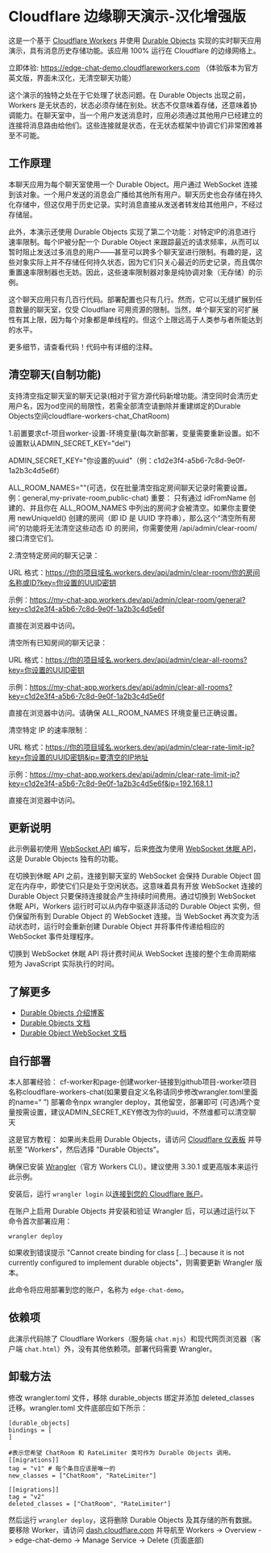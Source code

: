# Cloudflare 边缘聊天演示-汉化增强版

这是一个基于 [Cloudflare Workers](https://workers.cloudflare.com/) 并使用 [Durable Objects](https://blog.cloudflare.com/introducing-workers-durable-objects) 实现的实时聊天应用演示，具有消息历史存储功能。该应用 100% 运行在 Cloudflare 的边缘网络上。

立即体验: https://edge-chat-demo.cloudflareworkers.com （体验版本为官方英文版，界面未汉化，无清空聊天功能）

这个演示的独特之处在于它处理了状态问题。在 Durable Objects 出现之前，Workers 是无状态的，状态必须存储在别处。状态不仅意味着存储，还意味着协调能力。在聊天室中，当一个用户发送消息时，应用必须通过其他用户已经建立的连接将消息路由给他们。这些连接就是状态，在无状态框架中协调它们非常困难甚至不可能。

## 工作原理

本聊天应用为每个聊天室使用一个 Durable Object。用户通过 WebSocket 连接到该对象。一个用户发送的消息会广播给其他所有用户。聊天历史也会存储在持久化存储中，但这仅用于历史记录。实时消息直接从发送者转发给其他用户，不经过存储层。

此外，本演示还使用 Durable Objects 实现了第二个功能：对特定IP的消息进行速率限制。每个IP被分配一个 Durable Object 来跟踪最近的请求频率，从而可以暂时阻止发送过多消息的用户——甚至可以跨多个聊天室进行限制。有趣的是，这些对象实际上并不存储任何持久状态，因为它们只关心最近的历史记录，而且偶尔重置速率限制器也无妨。因此，这些速率限制器对象是纯协调对象（无存储）的示例。

这个聊天应用只有几百行代码。部署配置也只有几行。然而，它可以无缝扩展到任意数量的聊天室，仅受 Cloudflare 可用资源的限制。当然，单个聊天室的可扩展性有其上限，因为每个对象都是单线程的。但这个上限远高于人类参与者所能达到的水平。

更多细节，请查看代码！代码中有详细的注释。

## 清空聊天(自制功能)

支持清空指定聊天室的聊天记录(相对于官方源代码新增功能。清空同时会清历史用户名，因为od空间的局限性，若需全部清空请删除并重建绑定的Durable Objects空间cloudflare-workers-chat_ChatRoom)

1.前置要求cf-项目worker-设置-环境变量(每次新部署，变量需要重新设置。如不设置默认ADMIN_SECRET_KEY="del")

ADMIN_SECRET_KEY="你设置的uuid"（例：c1d2e3f4-a5b6-7c8d-9e0f-1a2b3c4d5e6f）

ALL_ROOM_NAMES=""(可选，仅在批量清空指定房间聊天记录时需要设置。例：general,my-private-room,public-chat)
重要： 只有通过 idFromName 创建的、并且你在 ALL_ROOM_NAMES 中列出的房间才会被清空。如果你主要使用 newUniqueId() 创建的房间（即 ID 是 UUID 字符串），那么这个“清空所有房间”的功能将无法清空这些动态 ID 的房间，你需要使用 /api/admin/clear-room/<UUID> 接口清空它们。

2.清空特定房间的聊天记录：

URL 格式：https://你的项目域名.workers.dev/api/admin/clear-room/你的房间名称或ID?key=你设置的UUID密钥

示例：https://my-chat-app.workers.dev/api/admin/clear-room/general?key=c1d2e3f4-a5b6-7c8d-9e0f-1a2b3c4d5e6f

直接在浏览器中访问。

清空所有已知房间的聊天记录：

URL 格式：https://你的项目域名.workers.dev/api/admin/clear-all-rooms?key=你设置的UUID密钥

示例：https://my-chat-app.workers.dev/api/admin/clear-all-rooms?key=c1d2e3f4-a5b6-7c8d-9e0f-1a2b3c4d5e6f

直接在浏览器中访问。请确保 ALL_ROOM_NAMES 环境变量已正确设置。

清空特定 IP 的速率限制：

URL 格式：https://你的项目域名.workers.dev/api/admin/clear-rate-limit-ip?key=你设置的UUID密钥&ip=要清空的IP地址

示例：https://my-chat-app.workers.dev/api/admin/clear-rate-limit-ip?key=c1d2e3f4-a5b6-7c8d-9e0f-1a2b3c4d5e6f&ip=192.168.1.1

直接在浏览器中访问。


## 更新说明

此示例最初使用 [WebSocket API](https://developers.cloudflare.com/workers/runtime-apis/websockets/) 编写，后来[修改](https://github.com/cloudflare/workers-chat-demo/pull/32)为使用 [WebSocket 休眠 API](https://developers.cloudflare.com/durable-objects/api/websockets/#websocket-hibernation)，这是 Durable Objects 独有的功能。

在切换到休眠 API 之前，连接到聊天室的 WebSocket 会保持 Durable Object 固定在内存中，即使它们只是处于空闲状态。这意味着具有开放 WebSocket 连接的 Durable Object 只要保持连接就会产生持续时间费用。通过切换到 WebSocket 休眠 API，Workers 运行时可以从内存中驱逐非活动的 Durable Object 实例，但仍保留所有到 Durable Object 的 WebSocket 连接。当 WebSocket 再次变为活动状态时，运行时会重新创建 Durable Object 并将事件传递给相应的 WebSocket 事件处理程序。

切换到 WebSocket 休眠 API 将计费时间从 WebSocket 连接的整个生命周期缩短为 JavaScript 实际执行的时间。

## 了解更多

* [Durable Objects 介绍博客](https://blog.cloudflare.com/introducing-workers-durable-objects)
* [Durable Objects 文档](https://developers.cloudflare.com/workers/learning/using-durable-objects)
* [Durable Object WebSocket 文档](https://developers.cloudflare.com/durable-objects/reference/websockets/)

## 自行部署
本人部署经验：
cf-worker和page-创建worker-链接到github项目-worker项目名称cloudflare-workers-chat(如果要自定义名称请同步修改wrangler.toml里面的name=“ ”)
部署命令npx wrangler deploy，其他留空，部署即可
(可选)两个变量按需设置，建议ADMIN_SECRET_KEY修改为你的uuid，不然谁都可以清空聊天


这是官方教程：
如果尚未启用 Durable Objects，请访问 [Cloudflare 仪表板](https://dash.cloudflare.com/) 并导航至 "Workers"，然后选择 "Durable Objects"。

确保已安装 [Wrangler](https://developers.cloudflare.com/workers/cli-wrangler/install-update)（官方 Workers CLI）。建议使用 3.30.1 或更高版本来运行此示例。

安装后，运行 `wrangler login` 以[连接到您的 Cloudflare 账户](https://developers.cloudflare.com/workers/cli-wrangler/authentication)。

在账户上启用 Durable Objects 并安装和验证 Wrangler 后，可以通过运行以下命令首次部署应用：

    wrangler deploy

如果收到错误提示 "Cannot create binding for class [...] because it is not currently configured to implement durable objects"，则需要更新 Wrangler 版本。

此命令将应用部署到您的账户，名称为 `edge-chat-demo`。

## 依赖项

此演示代码除了 Cloudflare Workers（服务端 `chat.mjs`）和现代网页浏览器（客户端 `chat.html`）外，没有其他依赖项。部署代码需要 Wrangler。

## 卸载方法

修改 wrangler.toml 文件，移除 durable_objects 绑定并添加 deleted_classes 迁移。wrangler.toml 文件底部应如下所示：
```
[durable_objects]
bindings = [
]

#表示您希望 ChatRoom 和 RateLimiter 类可作为 Durable Objects 调用。
[[migrations]]
tag = "v1" # 每个条目应该是唯一的
new_classes = ["ChatRoom", "RateLimiter"]

[[migrations]]
tag = "v2"
deleted_classes = ["ChatRoom", "RateLimiter"]
```
然后运行 `wrangler deploy`，这将删除 Durable Objects 及其存储的所有数据。要移除 Worker，请访问 [dash.cloudflare.com](dash.cloudflare.com) 并导航至 Workers -> Overview -> edge-chat-demo -> Manage Service -> Delete (页面底部)
